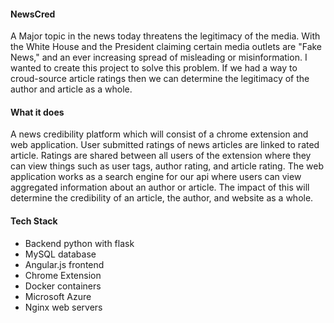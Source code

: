 #### NewsCred  
A Major topic in the news today threatens the legitimacy of the media. With the White House and the President claiming certain media outlets are "Fake News," and an ever increasing spread of misleading or misinformation. I wanted to create this project to solve this problem. If we had a way to croud-source article ratings then we can determine the legitimacy of the author and article as a whole.
  
#### What it does  
A news credibility platform which will consist of a chrome extension and web application. User submitted ratings of news articles are linked to rated article. Ratings are shared between all users of the extension where they can view things such as user tags, author rating, and article rating. The web application works as a search engine for our api where users can view aggregated information about an author or article. The impact of this will determine the credibility of an article, the author, and website as a whole.

#### Tech Stack  

* Backend python with flask  
* MySQL database  
* Angular.js frontend  
* Chrome Extension  
* Docker containers  
* Microsoft Azure  
* Nginx web servers  
